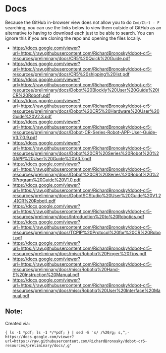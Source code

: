 # Docs

Because the GitHub in-browser view does not allow you to do `Cmd/Ctrl - F` searching, you can use the links below to view them outside of GitHub as an alternative to having to download each just to be able to search. You can ignore this if you are cloning the repo and opening the files locally.

- https://docs.google.com/viewer?url=https://raw.githubusercontent.com/RichardBronosky/dobot-cr5-resources/preliminary/docs/CR5%20Quick%20Guide.pdf
- https://docs.google.com/viewer?url=https://raw.githubusercontent.com/RichardBronosky/dobot-cr5-resources/preliminary/docs/CR5%20shipping%20list.pdf
- https://docs.google.com/viewer?url=https://raw.githubusercontent.com/RichardBronosky/dobot-cr5-resources/preliminary/docs/Dobot%20Blockly%20User%20Guide%20(CR%20Robot).pdf
- https://docs.google.com/viewer?url=https://raw.githubusercontent.com/RichardBronosky/dobot-cr5-resources/preliminary/docs/Dobot%20CR5%20Hardware%20User%20Guide%20V2.3.pdf
- https://docs.google.com/viewer?url=https://raw.githubusercontent.com/RichardBronosky/dobot-cr5-resources/preliminary/docs/Dobot-CR-Series-Robot-APP-User-Guide-V3.7.0.9.pdf
- https://docs.google.com/viewer?url=https://raw.githubusercontent.com/RichardBronosky/dobot-cr5-resources/preliminary/docs/Dobot%20CR%20Series%20Robot%20%20APP%20User%20Guide%20V3.7.pdf
- https://docs.google.com/viewer?url=https://raw.githubusercontent.com/RichardBronosky/dobot-cr5-resources/preliminary/docs/Dobot%20CR%20Series%20Robot%20%20Program%20Guide%20V1.0.pdf
- https://docs.google.com/viewer?url=https://raw.githubusercontent.com/RichardBronosky/dobot-cr5-resources/preliminary/docs/DobotSCStudio%20User%20Guide%20V1.2.4(CR%20Robot).pdf
- https://docs.google.com/viewer?url=https://raw.githubusercontent.com/RichardBronosky/dobot-cr5-resources/preliminary/docs/Introduction%20to%20Robotics.pdf
- https://docs.google.com/viewer?url=https://raw.githubusercontent.com/RichardBronosky/dobot-cr5-resources/preliminary/docs/TCPIP%20Protocol%20for%20CR%20Robot.pdf
- https://docs.google.com/viewer?url=https://raw.githubusercontent.com/RichardBronosky/dobot-cr5-resources/preliminary/docs/misc/Robotiq%20Finger%20Tips.pdf
- https://docs.google.com/viewer?url=https://raw.githubusercontent.com/RichardBronosky/dobot-cr5-resources/preliminary/docs/misc/Robotiq%20Hand-E%20Instruction%20Manual.pdf
- https://docs.google.com/viewer?url=https://raw.githubusercontent.com/RichardBronosky/dobot-cr5-resources/preliminary/docs/misc/Robotiq%20User%20Interface%20Manual.pdf

## Note:

Created via:
```
{ ls -1 *pdf; ls -1 */*pdf; } | sed -E 's/ /%20/g; s,^,- https://docs.google.com/viewer?url=https://raw.githubusercontent.com/RichardBronosky/dobot-cr5-resources/preliminary/docs/,g'
```
